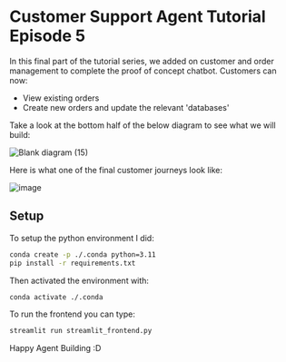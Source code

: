 # Customer Support Agent Tutorial Episode 5

In this final part of the tutorial series, we added on customer and order management to complete the proof of concept chatbot. Customers can now:

- View existing orders
- Create new orders and update the relevant 'databases'

Take a look at the bottom half of the below diagram to see what we will build:

![Blank diagram (15)](https://github.com/user-attachments/assets/62305fcb-3414-41a2-9e2d-8f306219ccc0)

Here is what one of the final customer journeys look like:

![image](https://github.com/user-attachments/assets/8230d153-22d4-422d-9746-afbeda7ba69c)


## Setup

To setup the python environment I did:

```bash
conda create -p ./.conda python=3.11
pip install -r requirements.txt
```

Then activated the environment with:
```bash
conda activate ./.conda
```

To run the frontend you can type:

```bash
streamlit run streamlit_frontend.py
```

Happy Agent Building :D
